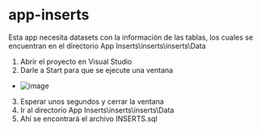 # app-inserts

Esta app necesita datasets con la información de las tablas, los cuales se encuentran en el directorio App Inserts\inserts\inserts\Data


1. Abrir el proyecto en Visual Studio
2. Darle a Start para que se ejecute una ventana 
  - ![image](https://user-images.githubusercontent.com/54603690/117169562-cfe84880-ad8e-11eb-8904-6e1a11d38294.png)



3. Esperar unos segundos y cerrar la ventana
4. Ir al directorio App Inserts\inserts\inserts\Data
5. Ahí se encontrará el archivo INSERTS.sql
